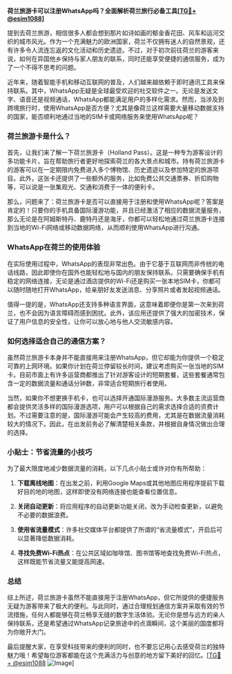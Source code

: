 **荷兰旅游卡可以注册WhatsApp吗？全面解析荷兰旅行必备工具[[TG💪+ @esim1088](https://t.me/s/esim1088)]**

提到去荷兰旅游，相信很多人都会想到那片如诗如画的郁金香花田、风车和运河交织的城市风光。作为一个充满魅力的欧洲国家，荷兰不仅拥有迷人的自然景观，还有许多令人流连忘返的文化活动和历史遗迹。不过，对于初次前往荷兰的游客来说，如何在异国他乡保持与家人朋友的联系，同时还能享受便捷的通信服务，成为了一个不得不思考的问题。

近年来，随着智能手机和移动互联网的普及，人们越来越依赖于即时通讯工具来保持联系。其中，WhatsApp无疑是全球最受欢迎的社交软件之一。无论是发送文字、语音还是视频通话，WhatsApp都能满足用户的多样化需求。然而，当涉及到跨境旅行时，使用WhatsApp是否方便？尤其是像荷兰这样需要大量移动数据支持的国家，能否顺利地通过当地的SIM卡或网络服务来使用WhatsApp呢？

### 荷兰旅游卡是什么？

首先，让我们来了解一下荷兰旅游卡（Holland Pass）。这是一种专为游客设计的多功能卡片，旨在帮助旅行者更好地探索荷兰的各大景点和城市。持有荷兰旅游卡的游客可以在一定期限内免费进入多个博物馆、历史遗迹以及参加特定的旅游项目。此外，这张卡还提供了一些额外的服务，比如免费公共交通票券、折扣购物等，可以说是一张集观光、交通和消费于一体的便利卡。

那么，问题来了：荷兰旅游卡是否可以直接用于注册和使用WhatsApp呢？答案是肯定的！只要你的手机具备国际漫游功能，并且已经激活了相应的数据流量服务，那么无论是在阿姆斯特丹、鹿特丹还是海牙，你都可以轻松地通过荷兰旅游卡连接到当地的Wi-Fi网络或移动数据网络，从而顺利使用WhatsApp进行沟通。

### WhatsApp在荷兰的使用体验

在实际使用过程中，WhatsApp的表现非常出色。由于它基于互联网而非传统的电话线路，因此即使你在国外也能轻松地与国内的朋友保持联系。只需要确保手机有稳定的网络连接，无论是通过酒店提供的Wi-Fi还是购买一张本地SIM卡，你都可以随时随地打开WhatsApp，给亲朋好友发送消息、分享照片或者发起视频通话。

值得一提的是，WhatsApp还支持多种语言界面，这意味着即便你是第一次来到荷兰，也不会因为语言障碍而感到困扰。此外，该应用还提供了强大的加密技术，保证了用户信息的安全性，让你可以放心地与他人交流敏感内容。

### 如何选择适合自己的通信方案？

虽然荷兰旅游卡本身并不能直接用来注册WhatsApp，但它却能为你提供一个稳定可靠的上网环境。如果你计划在荷兰停留较长时间，建议考虑购买一张当地的SIM卡。目前市面上有许多运营商都推出了针对游客设计的短期套餐，这些套餐通常包含一定的数据流量和通话分钟数，非常适合短期旅行者使用。

当然，如果你不想更换手机卡，也可以选择开通国际漫游服务。大多数主流运营商都会提供灵活多样的国际漫游选项，用户可以根据自己的需求选择合适的资费计划。不过需要注意的是，国际漫游可能会产生较高的费用，尤其是在数据流量消耗较大的情况下。因此，在出发前务必了解清楚相关条款，并根据自身情况做出合理的选择。

### 小贴士：节省流量的小技巧

为了最大限度地减少数据流量的消耗，以下几点小贴士或许对你有所帮助：

1. **下载离线地图**：在出发之前，利用Google Maps或其他地图应用程序提前下载好目的地的地图，这样即使没有网络连接也能查看位置信息。
   
2. **关闭自动更新**：将应用程序的自动更新功能关闭，改为手动检查更新，以避免不必要的数据浪费。
   
3. **使用省流量模式**：许多社交媒体平台都提供了所谓的“省流量模式”，开启后可以显著降低数据消耗。
   
4. **寻找免费Wi-Fi热点**：在公共区域如咖啡馆、图书馆等地查找免费Wi-Fi热点，这样既能节省流量又能提高网速。

### 总结

综上所述，荷兰旅游卡虽然不能直接用于注册WhatsApp，但它所提供的便捷服务无疑为游客带来了极大的便利。与此同时，通过合理规划通信方案并采取有效的节流措施，任何人都能够在荷兰畅享无缝的数字生活体验。无论你是想与远方的亲人保持联系，还是希望通过WhatsApp记录旅途中的点滴瞬间，这个美丽的国度都将为你敞开大门。

最后提醒大家，在享受科技带来的便利的同时，也不要忘记用心去感受荷兰的独特魅力哦！希望每位游客都能在这个充满活力与创意的地方留下美好的回忆。[[TG💪+ @esim1088](https://t.me/s/esim1088) ![Image](https://i.postimg.cc/4NQfJmqS/Snipaste-2025-05-13-00-14-12.png)]